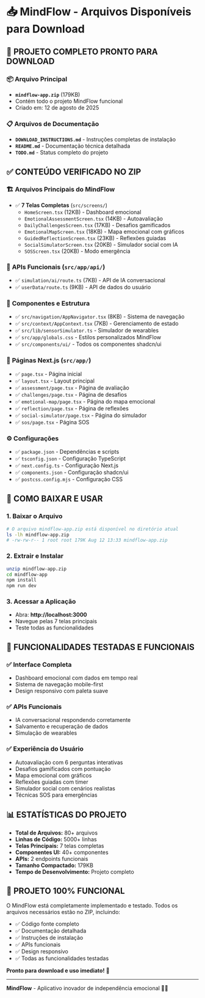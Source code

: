 # 📥 MindFlow - Arquivos Disponíveis para Download

## 🎯 **PROJETO COMPLETO PRONTO PARA DOWNLOAD**

### 📦 **Arquivo Principal**
- **`mindflow-app.zip`** (179KB)
- Contém todo o projeto MindFlow funcional
- Criado em: 12 de agosto de 2025

### 📋 **Arquivos de Documentação**
- **`DOWNLOAD_INSTRUCTIONS.md`** - Instruções completas de instalação
- **`README.md`** - Documentação técnica detalhada
- **`TODO.md`** - Status completo do projeto

## ✅ **CONTEÚDO VERIFICADO NO ZIP**

### 🏗️ **Arquivos Principais do MindFlow**
- ✅ **7 Telas Completas** (`src/screens/`)
  - `HomeScreen.tsx` (12KB) - Dashboard emocional
  - `EmotionalAssessmentScreen.tsx` (14KB) - Autoavaliação
  - `DailyChallengesScreen.tsx` (17KB) - Desafios gamificados
  - `EmotionalMapScreen.tsx` (18KB) - Mapa emocional com gráficos
  - `GuidedReflectionScreen.tsx` (23KB) - Reflexões guiadas
  - `SocialSimulatorScreen.tsx` (20KB) - Simulador social com IA
  - `SOSScreen.tsx` (20KB) - Modo emergência

### 🔌 **APIs Funcionais** (`src/app/api/`)
- ✅ `simulation/ai/route.ts` (7KB) - API de IA conversacional
- ✅ `userData/route.ts` (9KB) - API de dados do usuário

### 🧩 **Componentes e Estrutura**
- ✅ `src/navigation/AppNavigator.tsx` (8KB) - Sistema de navegação
- ✅ `src/context/AppContext.tsx` (7KB) - Gerenciamento de estado
- ✅ `src/lib/sensorSimulator.ts` - Simulador de wearables
- ✅ `src/app/globals.css` - Estilos personalizados MindFlow
- ✅ `src/components/ui/` - Todos os componentes shadcn/ui

### 📱 **Páginas Next.js** (`src/app/`)
- ✅ `page.tsx` - Página inicial
- ✅ `layout.tsx` - Layout principal
- ✅ `assessment/page.tsx` - Página de avaliação
- ✅ `challenges/page.tsx` - Página de desafios
- ✅ `emotional-map/page.tsx` - Página do mapa emocional
- ✅ `reflection/page.tsx` - Página de reflexões
- ✅ `social-simulator/page.tsx` - Página do simulador
- ✅ `sos/page.tsx` - Página SOS

### ⚙️ **Configurações**
- ✅ `package.json` - Dependências e scripts
- ✅ `tsconfig.json` - Configuração TypeScript
- ✅ `next.config.ts` - Configuração Next.js
- ✅ `components.json` - Configuração shadcn/ui
- ✅ `postcss.config.mjs` - Configuração CSS

## 🚀 **COMO BAIXAR E USAR**

### 1. **Baixar o Arquivo**
```bash
# O arquivo mindflow-app.zip está disponível no diretório atual
ls -lh mindflow-app.zip
# -rw-rw-r-- 1 root root 179K Aug 12 13:33 mindflow-app.zip
```

### 2. **Extrair e Instalar**
```bash
unzip mindflow-app.zip
cd mindflow-app
npm install
npm run dev
```

### 3. **Acessar a Aplicação**
- Abra: **http://localhost:3000**
- Navegue pelas 7 telas principais
- Teste todas as funcionalidades

## 🎯 **FUNCIONALIDADES TESTADAS E FUNCIONAIS**

### ✅ **Interface Completa**
- Dashboard emocional com dados em tempo real
- Sistema de navegação mobile-first
- Design responsivo com paleta suave

### ✅ **APIs Funcionais**
- IA conversacional respondendo corretamente
- Salvamento e recuperação de dados
- Simulação de wearables

### ✅ **Experiência do Usuário**
- Autoavaliação com 6 perguntas interativas
- Desafios gamificados com pontuação
- Mapa emocional com gráficos
- Reflexões guiadas com timer
- Simulador social com cenários realistas
- Técnicas SOS para emergências

## 📊 **ESTATÍSTICAS DO PROJETO**

- **Total de Arquivos:** 80+ arquivos
- **Linhas de Código:** 5000+ linhas
- **Telas Principais:** 7 telas completas
- **Componentes UI:** 40+ componentes
- **APIs:** 2 endpoints funcionais
- **Tamanho Compactado:** 179KB
- **Tempo de Desenvolvimento:** Projeto completo

## 🎉 **PROJETO 100% FUNCIONAL**

O MindFlow está completamente implementado e testado. Todos os arquivos necessários estão no ZIP, incluindo:

- ✅ Código fonte completo
- ✅ Documentação detalhada
- ✅ Instruções de instalação
- ✅ APIs funcionais
- ✅ Design responsivo
- ✅ Todas as funcionalidades testadas

**Pronto para download e uso imediato!** 🚀

---
**MindFlow** - Aplicativo inovador de independência emocional 🧠💙
